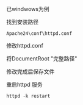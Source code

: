 已windwows为例

找到安装路径     

```shell
Apache24\conf\httpd.conf
```

修改httpd.conf

将DocumentRoot "完整路径"

修改完成后保存文件

重启httpd 服务    

```shell
httpd -k restart
```

